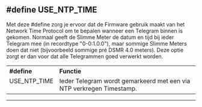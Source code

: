 ## #define USE_NTP_TIME

Met deze #define zorg je ervoor dat de Firmware gebruik maakt van het Network Time Protocol 
om te bepalen wanneer een Telegram binnen is gekomen.
Normaal geeft de Slimme Meter de datum en tijd bij ieder Telegram mee 
(in recordtype "0-0:1.0.0"), maar sommige Slimme Meters doen dat niet 
(bijvoorbeeld sommige pré DSMR 4.0 meters).
Deze optie zorgt er dan voor dat alle Telegrammen goed verwerkt worden.
<table>
<tr>
<th align="left">#define</th><th align="left">Functie</th>
</tr><tr>
<td style="vertical-align:top">USE_NTP_TIME</td><td>
Ieder Telegram wordt gemarkeerd met een via NTP verkregen Timestamp.
</tr>
</table>

<hr>

